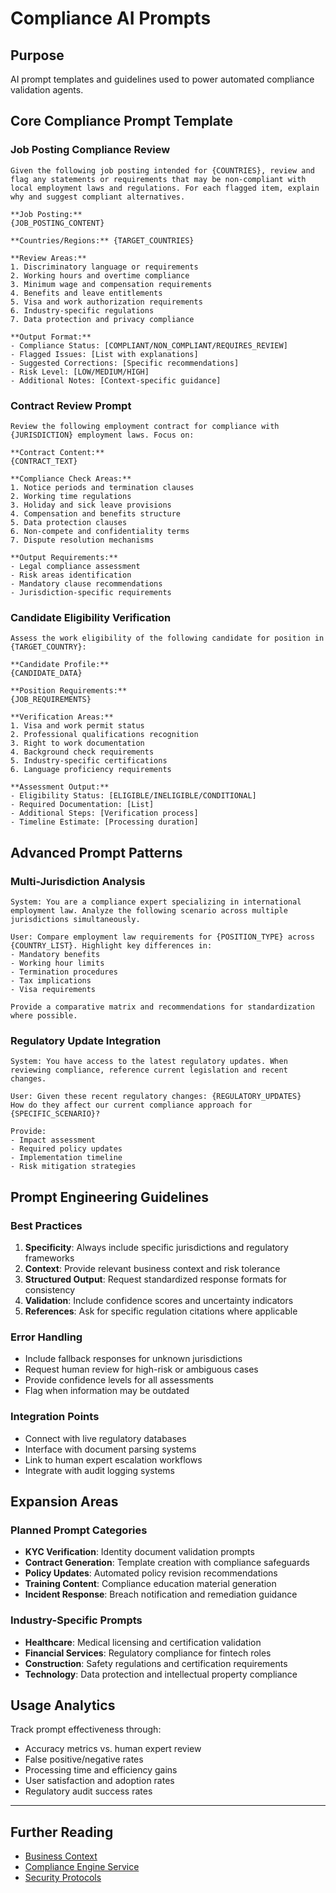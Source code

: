 # Compliance AI Prompts

## Purpose
AI prompt templates and guidelines used to power automated compliance validation agents.

## Core Compliance Prompt Template

### Job Posting Compliance Review
```
Given the following job posting intended for {COUNTRIES}, review and flag any statements or requirements that may be non-compliant with local employment laws and regulations. For each flagged item, explain why and suggest compliant alternatives.

**Job Posting:**
{JOB_POSTING_CONTENT}

**Countries/Regions:** {TARGET_COUNTRIES}

**Review Areas:**
1. Discriminatory language or requirements
2. Working hours and overtime compliance
3. Minimum wage and compensation requirements
4. Benefits and leave entitlements
5. Visa and work authorization requirements
6. Industry-specific regulations
7. Data protection and privacy compliance

**Output Format:**
- Compliance Status: [COMPLIANT/NON_COMPLIANT/REQUIRES_REVIEW]
- Flagged Issues: [List with explanations]
- Suggested Corrections: [Specific recommendations]
- Risk Level: [LOW/MEDIUM/HIGH]
- Additional Notes: [Context-specific guidance]
```

### Contract Review Prompt
```
Review the following employment contract for compliance with {JURISDICTION} employment laws. Focus on:

**Contract Content:**
{CONTRACT_TEXT}

**Compliance Check Areas:**
1. Notice periods and termination clauses
2. Working time regulations
3. Holiday and sick leave provisions
4. Compensation and benefits structure
5. Data protection clauses
6. Non-compete and confidentiality terms
7. Dispute resolution mechanisms

**Output Requirements:**
- Legal compliance assessment
- Risk areas identification
- Mandatory clause recommendations
- Jurisdiction-specific requirements
```

### Candidate Eligibility Verification
```
Assess the work eligibility of the following candidate for position in {TARGET_COUNTRY}:

**Candidate Profile:**
{CANDIDATE_DATA}

**Position Requirements:**
{JOB_REQUIREMENTS}

**Verification Areas:**
1. Visa and work permit status
2. Professional qualifications recognition
3. Right to work documentation
4. Background check requirements
5. Industry-specific certifications
6. Language proficiency requirements

**Assessment Output:**
- Eligibility Status: [ELIGIBLE/INELIGIBLE/CONDITIONAL]
- Required Documentation: [List]
- Additional Steps: [Verification process]
- Timeline Estimate: [Processing duration]
```

## Advanced Prompt Patterns

### Multi-Jurisdiction Analysis
```
System: You are a compliance expert specializing in international employment law. Analyze the following scenario across multiple jurisdictions simultaneously.

User: Compare employment law requirements for {POSITION_TYPE} across {COUNTRY_LIST}. Highlight key differences in:
- Mandatory benefits
- Working hour limits
- Termination procedures
- Tax implications
- Visa requirements

Provide a comparative matrix and recommendations for standardization where possible.
```

### Regulatory Update Integration
```
System: You have access to the latest regulatory updates. When reviewing compliance, reference current legislation and recent changes.

User: Given these recent regulatory changes: {REGULATORY_UPDATES}
How do they affect our current compliance approach for {SPECIFIC_SCENARIO}?

Provide:
- Impact assessment
- Required policy updates
- Implementation timeline
- Risk mitigation strategies
```

## Prompt Engineering Guidelines

### Best Practices
1. **Specificity**: Always include specific jurisdictions and regulatory frameworks
2. **Context**: Provide relevant business context and risk tolerance
3. **Structured Output**: Request standardized response formats for consistency
4. **Validation**: Include confidence scores and uncertainty indicators
5. **References**: Ask for specific regulation citations where applicable

### Error Handling
- Include fallback responses for unknown jurisdictions
- Request human review for high-risk or ambiguous cases
- Provide confidence levels for all assessments
- Flag when information may be outdated

### Integration Points
- Connect with live regulatory databases
- Interface with document parsing systems
- Link to human expert escalation workflows
- Integrate with audit logging systems

## Expansion Areas

### Planned Prompt Categories
- **KYC Verification**: Identity document validation prompts
- **Contract Generation**: Template creation with compliance safeguards
- **Policy Updates**: Automated policy revision recommendations
- **Training Content**: Compliance education material generation
- **Incident Response**: Breach notification and remediation guidance

### Industry-Specific Prompts
- **Healthcare**: Medical licensing and certification validation
- **Financial Services**: Regulatory compliance for fintech roles
- **Construction**: Safety regulations and certification requirements
- **Technology**: Data protection and intellectual property compliance

## Usage Analytics

Track prompt effectiveness through:
- Accuracy metrics vs. human expert review
- False positive/negative rates
- Processing time and efficiency gains
- User satisfaction and adoption rates
- Regulatory audit success rates

---

## Further Reading

- [Business Context](../1_DOCUMENTATION/BUSINESS_CONTEXT.md)
- [Compliance Engine Service](../2_SERVICES/compliance-engine/README.md)
- [Security Protocols](../5_SECURITY/SECURITY_PROTOCOLS.md)